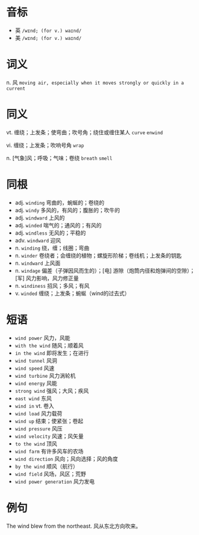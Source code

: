 # 音标

- 英 `/wɪnd; (for v.) waɪnd/`
- 美 `/wɪnd; (for v.) waɪnd/`

# 词义

n. 风
`moving air, especially when it moves strongly or quickly in a current`

# 同义

vt. 缠绕；上发条；使弯曲；吹号角；绕住或缠住某人
`curve` `enwind`

vi. 缠绕；上发条；吹响号角
`wrap`

n. [气象]风；呼吸；气味；卷绕
`breath` `smell`

# 同根

- adj. `winding` 弯曲的，蜿蜒的；卷绕的
- adj. `windy` 多风的，有风的；腹胀的；吹牛的
- adj. `windward` 上风的
- adj. `winded` 喘气的；通风的；有风的
- adj. `windless` 无风的；平稳的
- adv. `windward` 迎风
- n. `winding` 绕，缠；线圈；弯曲
- n. `winder` 卷绕者；会缠绕的植物；螺旋形阶梯；卷线机；上发条的钥匙
- n. `windward` 上风面
- n. `windage` 偏差（子弹因风而生的）；[电] 游隙（炮筒内径和炮弹间的空隙）；[军] 风力影响，风力修正量
- n. `windiness` 招风；多风；有风
- v. `winded` 缠绕；上发条；蜿蜒（wind的过去式）

# 短语

- `wind power` 风力，风能
- `with the wind` 随风；顺着风
- `in the wind` 即将发生；在进行
- `wind tunnel` 风洞
- `wind speed` 风速
- `wind turbine` 风力涡轮机
- `wind energy` 风能
- `strong wind` 强风；大风；疾风
- `east wind` 东风
- `wind in` vt. 卷入
- `wind load` 风力载荷
- `wind up` 结束；使紧张；卷起
- `wind pressure` 风压
- `wind velocity` 风速；风矢量
- `to the wind` 顶风
- `wind farm` 有许多风车的农场
- `wind direction` 风向；风向选择；风的角度
- `by the wind` 顺风（航行）
- `wind field` 风场，风区；荒野
- `wind power generation` 风力发电

# 例句

The wind blew from the northeast.
风从东北方向吹来。



